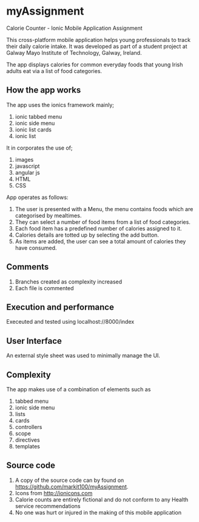 # myAssignment

Calorie Counter - Ionic Mobile Application Assignment

This cross-platform mobile application helps young professionals to track their daily calorie intake. It was developed as part of a student project at Galway Mayo Institute of Technology, Galway, Ireland.

The app displays calories for common everyday foods that young Irish adults eat via a list of food categories. 

## How the app works

The app uses the ionics framework mainly;

1. ionic tabbed menu
2. ionic side menu
3. ionic list cards 
4. ionic list

It in corporates the use of; 

1. images
2. javascript
3. angular js
4. HTML
5. CSS

App operates as follows: 

1. The user is presented with a Menu, the menu contains foods which are categorised by mealtimes. 
2. They can select a number of food items from a list of food categories. 
3. Each food item has a predefined number of calories assigned to it.
4. Calories details are totted up by selecting the add button. 
5. As items are added, the user can see a total amount of calories they have consumed.

## Comments

1. Branches created as complexity increased
2. Each file is commented

## Execution and performance

Execeuted and tested using localhost://8000/index  

## User Interface

An external style sheet was used to minimally manage the UI. 

## Complexity

The app makes use of a combination of elements such as 

1. tabbed menu
2. ionic side menu
3. lists
4. cards
5. controllers 
6. scope
7. directives
8. templates

## Source code

1. A copy of the source code can by found on https://github.com/markit100/myAssignment.
2. Icons from http://ionicons.com
3. Calorie counts are entirely fictional and do not conform to any Health service recommendations
4. No one was hurt or injured in the making of this mobile application


